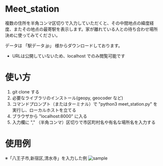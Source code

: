 # Meet_station
複数の住所を半角コンマ区切りで入力していただくと、その中間地点の緯度経度、またその地点の最寄駅を表示します。家が離れている人との待ち合わせ場所決めに使ってみてください。

データは 「駅データ.jp」 様からダウンロードしております。

* URLは公開していないため、localhost でのみ閲覧可能です

# 使い方
1. git clone する
2. 必要なライブラリのインストール(geopy, geocoder など)
3. コマンドプロンプト（またはターミナル）で "python3 meet_station.py" を実行し、ローカルホストを立てる
4. ブラウザから "localhost:8000" に入る
5. 入力欄に "," （半角コンマ）区切りで市区町村名や有名な場所名を入力する

# 使用例
※「八王子市,新宿区,清水寺」を入力した例
![sample](https://github.com/tikiti-kyotaro/Meet_station/assets/88369097/a5d0694a-e922-4469-aceb-1cdbe8473705)
